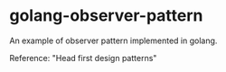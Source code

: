 # golang-observer-pattern

An example of observer pattern implemented in golang.

Reference: "Head first design patterns"